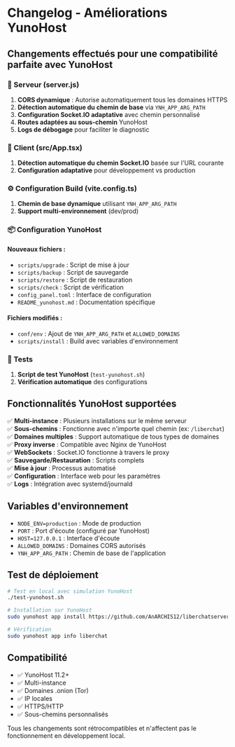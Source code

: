 # Changelog - Améliorations YunoHost

## Changements effectués pour une compatibilité parfaite avec YunoHost

### 🔧 Serveur (server.js)

1. **CORS dynamique** : Autorise automatiquement tous les domaines HTTPS
2. **Détection automatique du chemin de base** via `YNH_APP_ARG_PATH`
3. **Configuration Socket.IO adaptative** avec chemin personnalisé
4. **Routes adaptées au sous-chemin** YunoHost
5. **Logs de débogage** pour faciliter le diagnostic

### 🎨 Client (src/App.tsx)

1. **Détection automatique du chemin Socket.IO** basée sur l'URL courante
2. **Configuration adaptative** pour développement vs production

### ⚙️ Configuration Build (vite.config.ts)

1. **Chemin de base dynamique** utilisant `YNH_APP_ARG_PATH`
2. **Support multi-environnement** (dev/prod)

### 📦 Configuration YunoHost

#### Nouveaux fichiers :
- `scripts/upgrade` : Script de mise à jour
- `scripts/backup` : Script de sauvegarde  
- `scripts/restore` : Script de restauration
- `scripts/check` : Script de vérification
- `config_panel.toml` : Interface de configuration
- `README_yunohost.md` : Documentation spécifique

#### Fichiers modifiés :
- `conf/env` : Ajout de `YNH_APP_ARG_PATH` et `ALLOWED_DOMAINS`
- `scripts/install` : Build avec variables d'environnement

### 🧪 Tests

1. **Script de test YunoHost** (`test-yunohost.sh`)
2. **Vérification automatique** des configurations

## Fonctionnalités YunoHost supportées

✅ **Multi-instance** : Plusieurs installations sur le même serveur  
✅ **Sous-chemins** : Fonctionne avec n'importe quel chemin (ex: `/liberchat`)  
✅ **Domaines multiples** : Support automatique de tous types de domaines  
✅ **Proxy inverse** : Compatible avec Nginx de YunoHost  
✅ **WebSockets** : Socket.IO fonctionne à travers le proxy  
✅ **Sauvegarde/Restauration** : Scripts complets  
✅ **Mise à jour** : Processus automatisé  
✅ **Configuration** : Interface web pour les paramètres  
✅ **Logs** : Intégration avec systemd/journald  

## Variables d'environnement

- `NODE_ENV=production` : Mode de production
- `PORT` : Port d'écoute (configuré par YunoHost)
- `HOST=127.0.0.1` : Interface d'écoute
- `ALLOWED_DOMAINS` : Domaines CORS autorisés
- `YNH_APP_ARG_PATH` : Chemin de base de l'application

## Test de déploiement

```bash
# Test en local avec simulation YunoHost
./test-yunohost.sh

# Installation sur YunoHost
sudo yunohost app install https://github.com/AnARCHIS12/liberchatserver_ynh

# Vérification
sudo yunohost app info liberchat
```

## Compatibilité

- ✅ YunoHost 11.2+
- ✅ Multi-instance
- ✅ Domaines .onion (Tor)
- ✅ IP locales
- ✅ HTTPS/HTTP
- ✅ Sous-chemins personnalisés

Tous les changements sont rétrocompatibles et n'affectent pas le fonctionnement en développement local.
